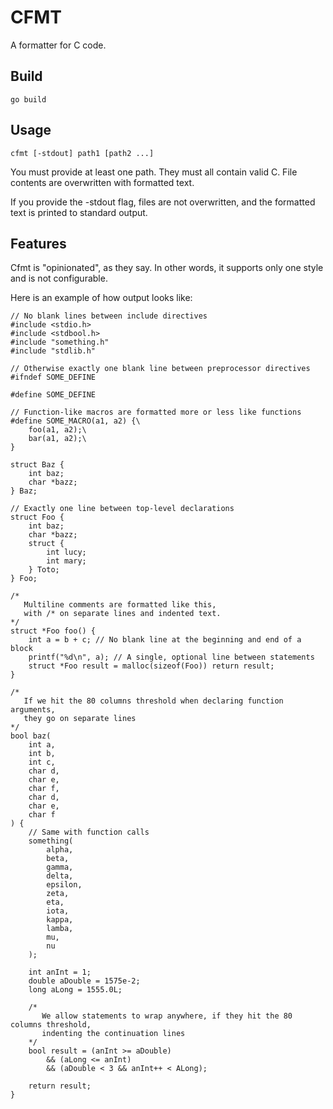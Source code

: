 # CFMT
A formatter for C code.

## Build
    go build

## Usage
    cfmt [-stdout] path1 [path2 ...]
You must provide at least one path. They must all contain valid C. File contents are overwritten
with formatted text.

If you provide the -stdout flag, files are not overwritten, and the formatted text is printed to
standard output.

## Features
Cfmt is "opinionated", as they say. In other words, it supports only one style and is not configurable.

Here is an example of how output looks like:

    // No blank lines between include directives
    #include <stdio.h>
    #include <stdbool.h>
    #include "something.h"
    #include "stdlib.h"
    
    // Otherwise exactly one blank line between preprocessor directives
    #ifndef SOME_DEFINE
    
    #define SOME_DEFINE
    
    // Function-like macros are formatted more or less like functions
    #define SOME_MACRO(a1, a2) {\
        foo(a1, a2);\
        bar(a1, a2);\
    }
    
    struct Baz {
        int baz;
        char *bazz;
    } Baz;

    // Exactly one line between top-level declarations
    struct Foo {
        int baz;
        char *bazz;
        struct {
            int lucy;
            int mary;
        } Toto;
    } Foo;
    
    /*
       Multiline comments are formatted like this,
       with /* on separate lines and indented text.
    */
    struct *Foo foo() {
        int a = b + c; // No blank line at the beginning and end of a block
        printf("%d\n", a); // A single, optional line between statements
        struct *Foo result = malloc(sizeof(Foo)) return result;
    }
    
    /*
       If we hit the 80 columns threshold when declaring function arguments,
       they go on separate lines
    */
    bool baz(
        int a,
        int b,
        int c,
        char d,
        char e,
        char f,
        char d,
        char e,
        char f
    ) {
        // Same with function calls
        something(
            alpha,
            beta,
            gamma,
            delta,
            epsilon,
            zeta,
            eta,
            iota,
            kappa,
            lamba,
            mu,
            nu
        );

        int anInt = 1;
        double aDouble = 1575e-2;
        long aLong = 1555.0L;
    
        /*
           We allow statements to wrap anywhere, if they hit the 80 columns threshold,
           indenting the continuation lines
        */
        bool result = (anInt >= aDouble)
            && (aLong <= anInt)
            && (aDouble < 3 && anInt++ < ALong);

        return result;
    }
